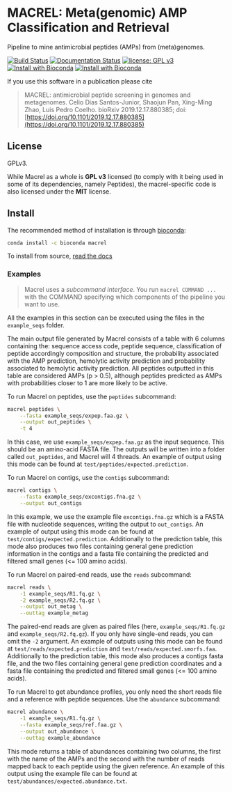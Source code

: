 # MACREL: Meta(genomic) AMP Classification and Retrieval

Pipeline to mine antimicrobial peptides (AMPs) from (meta)genomes.

[![Build Status](https://travis-ci.com/BigDataBiology/macrel.svg?branch=master)](https://travis-ci.com/BigDataBiology/macrel)
[![Documentation Status](https://readthedocs.org/projects/macrel/badge/?version=latest)](https://macrel.readthedocs.io/en/latest/?badge=latest)
[![license: GPL v3](https://img.shields.io/badge/License-GPLv3-blue.svg)](https://www.gnu.org/licenses/gpl-3.0)
[![Install with Bioconda](https://anaconda.org/bioconda/macrel/badges/installer/conda.svg)](https://anaconda.org/bioconda/macrel)
[![Install with Bioconda](https://anaconda.org/bioconda/macrel/badges/downloads.svg)](https://anaconda.org/bioconda/macrel)

If you use this software in a publication please cite

>   MACREL: antimicrobial peptide screening in genomes and metagenomes.
>   Celio Dias Santos-Junior, Shaojun Pan, Xing-Ming Zhao, Luis Pedro Coelho.
>   bioRxiv 2019.12.17.880385; doi:
>   [https://doi.org/10.1101/2019.12.17.880385](https://doi.org/10.1101/2019.12.17.880385)


## License

GPLv3.

While Macrel as a whole is **GPL v3** licensed (to comply with it being used in
some of its dependencies, namely Peptides), the macrel-specific code is also
licensed under the **MIT** license.

## Install

The recommended method of installation is through
[bioconda](https://anaconda.org/bioconda/macrel):

```bash
conda install -c bioconda macrel
```

To install from source, [read the
docs](https://macrel.readthedocs.io/en/latest/install)

### Examples

> Macrel uses a _subcommand interface_. You run `macrel COMMAND ...` with the
> COMMAND specifying which components of the pipeline you want to use.

All the examples in this section can be executed using the files in the
`example_seqs` folder.

The main output file generated by Macrel consists of a table with 6 columns containing
the: sequence access code, peptide sequence, classification of peptide accordingly
composition and structure, the probability associated with the AMP prediction,
hemolytic activity prediction and probability associated to hemolytic activity
prediction. All peptides outputted in this table are considered AMPs (p > 0.5),
although peptides predicted as AMPs with probabilities closer to 1 are more likely
to be active. 

To run Macrel on peptides, use the `peptides` subcommand:

```bash
macrel peptides \
    --fasta example_seqs/expep.faa.gz \
    --output out_peptides \
    -t 4
```

In this case, we use `example_seqs/expep.faa.gz` as the input sequence. This should
be an amino-acid FASTA file. The outputs will be written into a folder called
`out_peptides`, and Macrel will 4 threads. An example of output using
this mode can be found at `test/peptides/expected.prediction`.

To run Macrel on contigs, use the `contigs` subcommand:

```bash
macrel contigs \
    --fasta example_seqs/excontigs.fna.gz \
    --output out_contigs
```

In this example, we use the example file `excontigs.fna.gz` which is a FASTA
file with nucleotide sequences, writing the output to `out_contigs`.
An example of output using this mode can be found at `test/contigs/expected.prediction`.
Additionally to the prediction table, this mode also produces two files containing
general gene prediction information in the contigs and a fasta file containing the
predicted and filtered small genes (<= 100 amino acids).

To run Macrel on paired-end reads, use the `reads` subcommand:

```bash
macrel reads \
    -1 example_seqs/R1.fq.gz \
    -2 example_seqs/R2.fq.gz \
    --output out_metag \
    --outtag example_metag
```

The paired-end reads are given as paired files (here, `example_seqs/R1.fq.gz`
and `example_seqs/R2.fq.gz`). If you only have single-end reads, you can omit
the `-2` argument. An example of outputs using this mode can be found at
`test/reads/expected.prediction` and `test/reads/expected.smorfs.faa`.
Additionally to the prediction table, this mode also produces a contigs fasta file, 
and the two files containing general gene prediction coordinates and a fasta file
containing the predicted and filtered small genes (<= 100 amino acids).

To run Macrel to get abundance profiles, you only need the short reads file
and a reference with peptide sequences. Use the `abundance` subcommand:


```bash
macrel abundance \
    -1 example_seqs/R1.fq.gz \
    --fasta example_seqs/ref.faa.gz \
    --output out_abundance \
    --outtag example_abundance
```

This mode returns a table of abundances containing two columns, the first with the
name of the AMPs and the second with the number of reads mapped back to each peptide
using the given reference. An example of this output using the example file can be found
at `test/abundances/expected.abundance.txt`.
